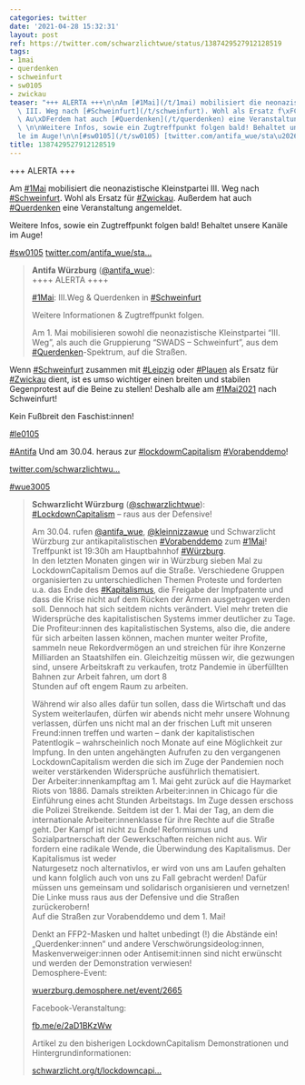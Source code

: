 ```yaml
---
categories: twitter
date: '2021-04-28 15:32:31'
layout: post
ref: https://twitter.com/schwarzlichtwue/status/1387429527912128519
tags:
- 1mai
- querdenken
- schweinfurt
- sw0105
- zwickau
teaser: "+++ ALERTA +++\n\nAm [#1Mai](/t/1mai) mobilisiert die neonazistische Kleinstpartei\
  \ III. Weg nach [#Schweinfurt](/t/schweinfurt). Wohl als Ersatz f\xFCr [#Zwickau](/t/zwickau).\
  \ Au\xDFerdem hat auch [#Querdenken](/t/querdenken) eine Veranstaltung angemeldet.\
  \ \n\nWeitere Infos, sowie ein Zugtreffpunkt folgen bald! Behaltet unsere Kan\xE4\
  le im Auge!\n\n[#sw0105](/t/sw0105) [twitter.com/antifa_wue/sta\u2026](https://twitter.com/antifa_wue/status/1387131336486445059)"
title: 1387429527912128519
---
```

+++ ALERTA +++

Am [#1Mai](/t/1mai) mobilisiert die neonazistische Kleinstpartei III. Weg nach [#Schweinfurt](/t/schweinfurt). Wohl als Ersatz für [#Zwickau](/t/zwickau). Außerdem hat auch [#Querdenken](/t/querdenken) eine Veranstaltung angemeldet. 

Weitere Infos, sowie ein Zugtreffpunkt folgen bald! Behaltet unsere Kanäle im Auge!

[#sw0105](/t/sw0105) [twitter.com/antifa_wue/sta…](https://twitter.com/antifa_wue/status/1387131336486445059)
> <b>Antifa Würzburg</b> ([@antifa_wue](https://twitter.com/antifa_wue)):  
>++++ ALERTA ++++  
>  
>  
>  
>[#1Mai](/t/1mai): III.Weg &amp; Querdenken in [#Schweinfurt](/t/schweinfurt)  
>  
>  
>  
>Weitere Informationen &amp; Zugtreffpunkt folgen.  
>  
>  
>  
>Am 1. Mai mobilisieren sowohl die neonazistische Kleinstpartei  “III. Weg”, als auch die Gruppierung “SWADS – Schweinfurt”, aus dem [#Querdenken](/t/querdenken)-Spektrum, auf die Straßen.   


Wenn [#Schweinfurt](/t/schweinfurt) zusammen mit [#Leipzig](/t/leipzig) oder [#Plauen](/t/plauen) als Ersatz für [#Zwickau](/t/zwickau) dient, ist es umso wichtiger einen breiten und stabilen Gegenprotest auf die Beine zu stellen! Deshalb alle am [#1Mai2021](/t/1mai2021) nach Schweinfurt! 

Kein Fußbreit den Faschist:innen! 



[#le0105](/t/le0105)

[#Antifa](/t/antifa)
Und am 30.04. heraus zur [#lockdowmCapitalism](/t/lockdowmcapitalism) [#Vorabenddemo](/t/vorabenddemo)! 



[twitter.com/schwarzlichtwu…](https://twitter.com/schwarzlichtwue/status/1385554333484343307?s=19)

[#wue3005](/t/wue3005)
> <b>Schwarzlicht Würzburg</b> ([@schwarzlichtwue](https://twitter.com/schwarzlichtwue)):  
>[#LockdownCapitalism](/t/lockdowncapitalism) – raus aus der Defensive!  
>  
>  
>  
>Am 30.04. rufen [@antifa_wue](https://twitter.com/antifa_wue), [@kleinnizzawue](https://twitter.com/kleinnizzawue) und Schwarzlicht Würzburg zur antikapitalistischen [#Vorabenddemo](/t/vorabenddemo) zum [#1Mai](/t/1mai)! Treffpunkt ist 19:30h am Hauptbahnhof [#Würzburg](/t/würzburg).   
>In den letzten Monaten gingen wir in Würzburg sieben Mal zu LockdownCapitalism Demos auf die Straße. Verschiedene Gruppen organisierten zu unterschiedlichen Themen Proteste und forderten u.a. das Ende des [#Kapitalismus](/t/kapitalismus), die Freigabe der Impfpatente und dass die Krise nicht auf dem Rücken der Armen ausgetragen werden soll. Dennoch hat sich seitdem nichts verändert. Viel mehr treten die Widersprüche des kapitalistischen Systems immer deutlicher zu Tage. Die Profiteur:innen des kapitalistischen Systems, also die, die andere für sich arbeiten lassen können, machen munter weiter Profite, sammeln neue Rekordvermögen an und streichen für ihre Konzerne Milliarden an Staatshilfen ein. Gleichzeitig müssen wir, die gezwungen sind, unsere Arbeitskraft zu verkaufen, trotz Pandemie in überfüllten Bahnen zur Arbeit fahren, um dort 8  
>Stunden auf oft engem Raum zu arbeiten.  
>  
>Während wir also alles dafür tun sollen, dass die Wirtschaft und das System weiterlaufen, dürfen wir abends nicht mehr unsere Wohnung verlassen, dürfen uns nicht mal an der frischen Luft mit unseren Freund:innen treffen und warten – dank der kapitalistischen Patentlogik – wahrscheinlich noch Monate auf eine Möglichkeit zur Impfung. In den unten angehängten Aufrufen zu den vergangenen LockdownCapitalism werden die sich im Zuge der Pandemien noch weiter verstärkenden Widersprüche ausführlich thematisiert.  
>Der Arbeiter:innenkampftag am 1. Mai geht zurück auf die Haymarket Riots von 1886. Damals streikten Arbeiter:innen in Chicago für die Einführung eines acht Stunden Arbeitstags. Im Zuge dessen erschoss die Polizei Streikende. Seitdem ist der 1. Mai der Tag, an dem die internationale Arbeiter:innenklasse für ihre Rechte auf die Straße geht. Der Kampf ist nicht zu Ende! Reformismus und Sozialpartnerschaft der Gewerkschaften reichen nicht aus. Wir fordern eine radikale Wende, die Überwindung des Kapitalismus. Der Kapitalismus ist weder  
>Naturgesetz noch alternativlos, er wird von uns am Laufen gehalten und kann folglich auch von uns zu Fall gebracht werden! Dafür müssen uns gemeinsam und solidarisch organisieren und vernetzen! Die Linke muss raus aus der Defensive und die Straßen zurückerobern!  
>Auf die Straßen zur Vorabenddemo und dem 1. Mai!  
>  
>  
>  
>Denkt an FFP2-Masken und haltet unbedingt (!) die Abstände ein! „Querdenker:innen“ und andere Verschwörungsideolog:innen, Maskenverweiger:innen oder Antisemit:innen sind nicht erwünscht und werden der Demonstration verwiesen!  
>Demosphere-Event:  
>  
>[wuerzburg.demosphere.net/event/2665](https://wuerzburg.demosphere.net/event/2665)  
>  
>  
>  
>Facebook-Veranstaltung:  
>  
>[fb.me/e/2aD1BKzWw](https://fb.me/e/2aD1BKzWw)  
>  
>  
>  
>Artikel zu den bisherigen LockdownCapitalism Demonstrationen und Hintergrundinformationen:  
>  
>[schwarzlicht.org/t/lockdowncapi…](https://schwarzlicht.org/t/lockdowncapitalism/)  

